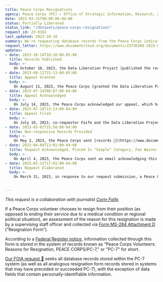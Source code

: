 ```yaml
---
title: Peace Corps Resignations
agency: Peace Corps (PC) ▹ Office of Strategic Information, Research, and Planning (OSIRP)
date: 2023-03-31T00:00:00-04:00
status: Partially Liberated
status_link: "/datasets/peace-corps-resignations"
request_id: 23-0102
last_updated: 2023-10-10
summary: We're requesting database records from the Peace Corps indicating volunteers' reasons for resignation.
request_letter: https://www.documentcloud.org/documents/23736388-2023-03-31-peace-corps-resignations-data-foia-request-faifesinger-vine
updates:
- date: 2023-10-10T10:10:00-05:00
  title: Records Published
  body: >-
    On October 10, 2023, the Data Liberation Project [published the records received](https://www.data-liberation-project.org/datasets/peace-corps-resignations/) through the appeal.
- date: 2023-08-11T15:13:00-05:00
  title: Appeal Granted
  body: >-
    On August 11, 2023, the Peace Corps [granted the Data Liberation Project's appeal](https://www.documentcloud.org/documents/24024460-2023-08-11-23-0186-appeal-response-letter), "reversing our decision to withhold the information under FOIA exemption (b)(5)." Additionally, the agency wrote, "After reviewing your initial FOIA request and appeal, the Peace Corps conducted a second search of the Office of Strategic Information, Research, and Planning (OSIRP). As a result of this new search, we are providing you with a new, comprehensive Excel spreadsheet that contains the data elements for all resignations from the Peace Corps through July 31, 2023."
- date: 2023-07-14T08:07:00-04:00
  title: Appeal Acknowledged
  body: >-
    On July 14, 2023, the Peace Corps acknowledged our appeal, which has been assigned case number 23-0186.
- date: 2023-07-10T13:13:00-04:00
  title: Appeal Filed
  body: >-
    On July 10, 2023, co-requestor Faife and the Data Liberation Project filed a [letter appealing this request's determination 📄](https://www.documentcloud.org/documents/23870105-2023-07-10-appeal-of-foia-23-0102), arguing that responsive records exist and were improperly withheld.
- date: 2023-05-02T15:58:00-04:00
  title: Non-responsive Records Provided
  body: >-
    On May 2, 2023, the Peace Corps sent [records 📄](https://www.documentcloud.org/documents/23870103-2023-05-02-resignation-reasons_redacted) it said were responsive to the first part of this request, along with a [final response letter 📄](https://www.documentcloud.org/documents/23870104-2023-05-02-23-0102-peace-corps-final-response-letter) for that part. The records, however, were a spreadsheet of aggregated, redacted statistics, rather than the records requested.
- date: 2023-04-04T13:01:00-04:00
  title: Request Acknowledged, Placed In "Simple" Category, Fee Waiver Granted
  body: >-
    On April 4, 2023, the Peace Corps sent an email acknowledging this request. The email indicates that the request has been placed in the "simple" category and that our fee waiver request has been granted.
- date: 2023-03-31T17:01:00-04:00
  title: Request Elaborated
  body: >-
    On March 31, 2023, in response to our request submission, a Peace Corps information specialist asked if we'd like to modify the request to also cover system of records PC-17's Volunteer Information Database Application (`VIDA`) and Peace Corps Volunteer Database Management System (`PCVDBMS`), which might contain the relevant records. We agreed; per the specialist, our confirmation via email was sufficient and there is no need to file a new request.

 
---
```


*This request is a collaboration with journalist [Corin Faife](https://corinfaife.co/).*

If a Peace Corps volunteer chooses to resign from their position (as opposed to ending their service due to a medical condition or regional political situation), an assessment of the reason for this resignation is made by a supervising staff officer and collected via [Form MS-284 Attachment D](https://files.peacecorps.gov/documents/MS-284-Attachment-D.pdf) (“Resignation Form”). 

According to a [Federal Register notice](https://www.federalregister.gov/documents/2000/09/05/00-22559/privacy-act-of-1974-systems-of-records), information collected through this form is stored in the system of records known as “Peace Corps Volunteers: Reasons for Resignation, PEACE CORPS/PC-7,” or "PC-7" for short. 

[Our FOIA request 📄](https://www.documentcloud.org/documents/23736388-2023-03-31-peace-corps-resignations-data-foia-request-faifesinger-vine) seeks all database records stored within the PC-7 system (as well as all analogous resignation form records stored in systems that may have preceded or succeeded PC-7), with the exception of data fields that contain personally-identifiable information.
